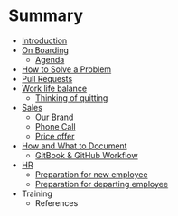 # Summary

* [Introduction](README.md)
* [On Boarding](on_boarding.md)
   * [Agenda](on_boarding_agenda.md)
* [How to Solve a Problem](how_to_solve_a_problem.md)
* [Pull Requests](pull_requests.md)
* [Work life balance](work_life_balance.md)
   * [Thinking of quitting](thinking_of_quitting.md)
* [Sales](sales_intro.md)
   * [Our Brand](our_brand.md)
   * [Phone Call](phone_call.md)
   * [Price offer](price_offer.md)
* [How and What to Document](how_and_what_to_document.md)
   * [GitBook & GitHub Workflow](gitbook_and_github_workflow.md)
* [HR](hr.md)
   * [Preparation for new employee](preparation_for_new_employee.md)
   * [Preparation for departing employee](preparation_for_departing_employee.md)
* Training
   * References

